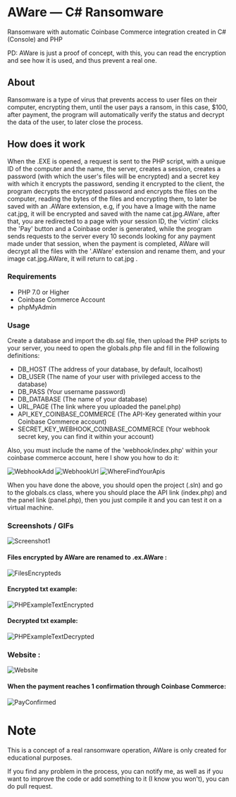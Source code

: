 # AWare — C# Ransomware
Ransomware with automatic Coinbase Commerce integration created in C# (Console) and PHP

PD: AWare is just a proof of concept, with this, you can read the encryption and see how it is used, and thus prevent a real one.

## About
Ransomware is a type of virus that prevents access to user files on their computer, encrypting them, until the user pays a ransom, in this case, $100, after payment, the program will automatically verify the status and decrypt the data of the user, to later close the process.

## How does it work
When the .EXE is opened, a request is sent to the PHP script, with a unique ID of the computer and the name, the server, creates a session, creates a password (with which the user's files will be encrypted) and a secret key with which it encrypts the password, sending it encrypted to the client, the program decrypts the encrypted password and encrypts the files on the computer, reading the bytes of the files and encrypting them, to later be saved with an .AWare extension, e.g, if you have a Image with the name cat.jpg, it will be encrypted and saved with the name cat.jpg.AWare, after that, you are redirected to a page with your session ID, the 'victim' clicks the 'Pay' button and a Coinbase order is generated, while the program sends requests to the server every 10 seconds looking for any payment made under that session, when the payment is completed, AWare will decrypt all the files with the '.AWare' extension and rename them, and your image cat.jpg.AWare, it will return to cat.jpg .

### Requirements
- PHP 7.0 or Higher
- Coinbase Commerce Account
- phpMyAdmin

### Usage
Create a database and import the db.sql file, then upload the PHP scripts to your server, you need to open the globals.php file and fill in the following definitions:

- DB_HOST (The address of your database, by default, localhost)
- DB_USER (The name of your user with privileged access to the database)
- DB_PASS (Your username password)
- DB_DATABASE (The name of your database)
- URL_PAGE (The link where you uploaded the panel.php)
- API_KEY_COINBASE_COMMERCE (The API-Key generated within your Coinbase Commerce account)
- SECRET_KEY_WEBHOOK_COINBASE_COMMERCE (Your webhook secret key, you can find it within your account)

Also, you must include the name of the 'webhook/index.php' within your coinbase commerce account, here I show you how to do it:

![WebhookAdd](https://share.biitez.dev/i/f80gi.png)
![WebhookUrl](https://share.biitez.dev/i/mda3v.png)
![WhereFindYourApis](https://share.biitez.dev/i/yqk22.png)

When you have done the above, you should open the project (.sln) and go to the globals.cs class, where you should place the API link (index.php) and the panel link (panel.php), then you just compile it and you can test it on a virtual machine.

### Screenshots / GIFs
![Screenshot1](https://share.biitez.dev/i/hye6l.png)

#### Files encrypted by AWare are renamed to .ex.AWare :
![FilesEncrypteds](https://share.biitez.dev/i/ce14q.png)

#### Encrypted txt example:
![PHPExampleTextEncrypted](https://share.biitez.dev/i/n762d.png)

#### Decrypted txt example:
![PHPExampleTextDecrypted](https://share.biitez.dev/i/dranl.png)

### Website :
![Website](https://share.biitez.dev/i/lzsw7.png)

#### When the payment reaches 1 confirmation through Coinbase Commerce:
![PayConfirmed](https://share.biitez.dev/i/gtwo7.gif)

# Note

This is a concept of a real ransomware operation, AWare is only created for educational purposes.

If you find any problem in the process, you can notify me, as well as if you want to improve the code or add something to it (I know you won't), you can do pull request.
